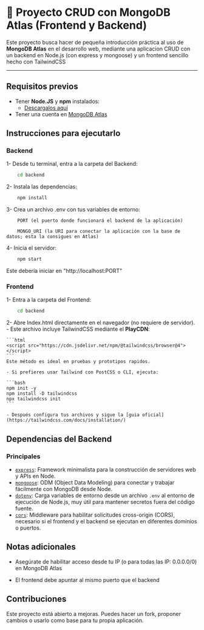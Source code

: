 # 🍃 Proyecto CRUD con MongoDB Atlas (Frontend y Backend)

Este proyecto busca hacer de pequeña introducción práctica al uso de **MongoDB Atlas** en el desarrollo web, mediante una aplicacion CRUD con un backend en Node.js (con express y mongoose) y un frontend sencillo hecho con TailwindCSS

---

## Requisitos previos

-   Tener **Node.JS** y **npm** instalados:
    -   [Descargalos aquí](https://nodejs.org/es)
-   Tener una cuenta en [MongoDB Atlas](https://www.mongodb.com/es/atlas)

## Instrucciones para ejecutarlo

### Backend

1- Desde tu terminal, entra a la carpeta del Backend:

```bash
    cd backend
```

2- Instala las dependencias:

```bash
    npm install
```

3- Crea un archivo .env con tus variables de entorno:

```.env
    PORT (el puerto donde funcionará el backend de la aplicación)

    MONGO_URI (la URI para conectar la aplicación con la base de datos; esta la consigues en Atlas)
```

4- Inicia el servidor:

```bash
    npm start
```

Este debería iniciar en "http://localhost:PORT"

### Frontend

1- Entra a la carpeta del Frontend:

```bash
    cd backend
```

2- Abre Index.html directamente en el navegador (no requiere de servidor).
    - Este archivo incluye TailwindCSS mediante el **PlayCDN**:

    ```html
    <script src="https://cdn.jsdelivr.net/npm/@tailwindcss/browser@4"></script>
    ```
    Este método es ideal en pruebas y prototipos rapidos.

    - Si prefieres usar Tailwind con PostCSS o CLI, ejecuta:

    ```bash
    npm init -y
    npm install -D tailwindcss
    npx tailwindcss init
    ```

    - Después configura tus archivos y sigue la [guia oficial](https://tailwindcss.com/docs/installation/)

## Dependencias del Backend

### Principales

- [`express`](https://www.npmjs.com/package/express): Framework minimalista para la construcción de servidores web y APIs en Node.
- [`mongoose`](https://www.npmjs.com/package/mongoose): ODM (Object Data Modeling) para conectar y trabajar fácilmente con MongoDB desde Node.
- [`dotenv`](https://www.npmjs.com/package/dotenv): Carga variables de entorno desde un archivo `.env` al entorno de ejecución de Node.js, muy útil para mantener secretos fuera del código fuente.
- [`cors`](https://www.npmjs.com/package/cors): Middleware para habilitar solicitudes cross-origin (CORS), necesario si el frontend y el backend se ejecutan en diferentes dominios o puertos.

## Notas adicionales

- Asegúrate de habilitar acceso desde tu IP (o para todas las IP: 0.0.0.0/0) en MongoDB Atlas

- El frontend debe apuntar al mismo puerto que el backend

## Contribuciones

Este proyecto está abierto a mejoras. Puedes hacer un fork, proponer cambios o usarlo como base para tu propia aplicación.
